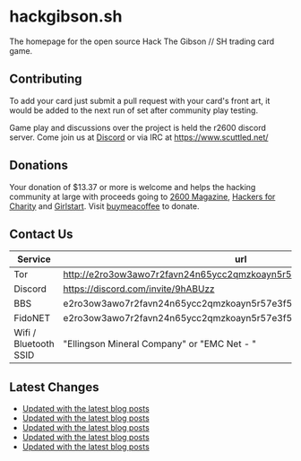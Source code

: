 # hackgibson.sh
The homepage for the open source Hack The Gibson // SH trading card game.


## Contributing

To add your card just submit a pull request with your card's front art, it would be added to the next run of set after community play testing.

Game play and discussions over the project is held the r2600 discord server. Come join us at [Discord](https://discord.com/invite/9hABUzz) or via IRC at https://www.scuttled.net/


## Donations

Your donation of $13.37 or more is welcome and helps the hacking community at large with proceeds going to [2600 Magazine](https://2600.com/), [Hackers for Charity](https://hackersforcharity.org) and [Girlstart](https://girlstart.org).  Visit [buymeacoffee](https://www.buymeacoffee.com/hackgibson.sh) to donate.


## Contact Us

Service | url
-|-
Tor | http://e2ro3ow3awo7r2favn24n65ycc2qmzkoayn5r57e3f56nvjwdcgg32ad.onion
Discord | https://discord.com/invite/9hABUzz
BBS | e2ro3ow3awo7r2favn24n65ycc2qmzkoayn5r57e3f56nvjwdcgg32ad.onion:23
FidoNET | e2ro3ow3awo7r2favn24n65ycc2qmzkoayn5r57e3f56nvjwdcgg32ad.onion:24554
Wifi / Bluetooth SSID | "Ellingson Mineral Company" or "EMC Net - <fidonet address>"

## Latest Changes
<!-- BLOG-POST-LIST:START -->
- [Updated with the latest blog posts](https://github.com/DFW2600/hackgibson.sh/commit/186a0b184c7abcc491ef5ca9cc6ffc45c63631f3)
- [Updated with the latest blog posts](https://github.com/DFW2600/hackgibson.sh/commit/85ce901d4fa718090f08a48e86e93037426550c2)
- [Updated with the latest blog posts](https://github.com/DFW2600/hackgibson.sh/commit/6d9422b8bf2999b031ae2200c594e8f79d683d09)
- [Updated with the latest blog posts](https://github.com/DFW2600/hackgibson.sh/commit/5b8c723aa2b25dc3922761b5e73ce54c0ee18c52)
- [Updated with the latest blog posts](https://github.com/DFW2600/hackgibson.sh/commit/e5a345cec33afe7f102e9c8c09a24b2eb16b0bf0)
<!-- BLOG-POST-LIST:END -->
